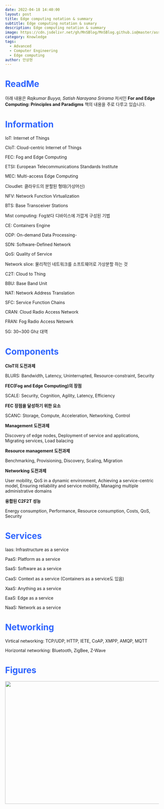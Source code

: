 ```yaml
---
date: 2022-04-18 14:40:00
layout: post
title: Edge computing notation & summary
subtitle: Edge computing notation & sumary
description: Edge computing notation & summary
image: https://cdn.jsdelivr.net/gh/MnSBlog/MnSBlog.github.io@master/assets/img/posts/Knowledge/EdgeComputing/KL-CE-EC6-fig1.png
category: Knowledge
tags:
  - Advanced
  - Computer Engineering
  - Edge computing
author: 안상현
---
```




# <span style="color:#2E64FE">ReadMe</span>

 아래 내용은 *Rajkumar Buyya, Satish Narayana Srirama* 저서인 **For and Edge Computing: Principles and Paradigms**  책의 내용을 주로 다루고 있습니다. 

# <span style="color:#2E64FE">Information</span>

IoT: Internet of Things

CIoT: Cloud-centric Internet of Things

FEC: Fog and Edge Computing

ETSI: European Telecommunications Standards Institute

MEC: Multi-access Edge Computing

Cloudlet: 클라우드의 분할된 형태(가상머신)

NFV: Network Function Virtualization

BTS: Base Transceiver Stations

Mist computing: Fog보다 디바이스에 가깝게 구성된 기법

CE: Containers Engine

ODP: On-demand Data Processing-

SDN: Software-Defined Network

QoS: Quality of Service

Network slice: 물리적인 네트워크를 소프트웨어로 가상분할 하는 것

C2T: Cloud to Thing

BBU: Base Band Unit

NAT: Network Address Translation

SFC: Service Function Chains

CRAN: Cloud Radio Access Network

FRAN: Fog Radio Access Netowrk

5G: 30~300 Ghz 대역

# <span style="color:#2E64FE">Components</span>

**CIoT의 도전과제**

BLURS: Bandwidth, Latency, Uninterrupted, Resource-constraint, Security

**FEC(Fog and Edge Computing)의 장점**

SCALE: Security, Cognition, Agility, Latency, Efficiency

**FEC 장점을 달성하기 위한 요소**

SCANC: Storage, Compute, Acceleration, Networking, Control

**Management 도전과제**

Discovery of edge nodes, Deployment of service and applications, Migrating services, Load balacing

**Resource management 도전과제**

Benchmarking, Provisioning, Discovery, Scaling, Migration

**Networking 도전과제**

User mobility, QoS in a dynamic environment, Achieving a service-centric model, Ensuring reliability and service mobility, Managing multiple administrative domains

**융합된 C2F2T 성능**

Energy consumption, Performance, Resource consumption, Costs, QoS, Security

# <span style="color:#2E64FE">Services</span>

Iaas: Infrastructure as a service

PaaS: Platform as a service

SaaS: Software as a service

CaaS: Context as a service (Containers as a service도 있음)

XaaS: Anything as a service

EaaS: Edge as a service

NaaS: Network as a service

# <span style="color:#2E64FE">Networking</span>

Virtical networking: TCP/UDP, HTTP, IETE, CoAP, XMPP, AMQP, MQTT

Horizontal networking: Bluetooth, ZigBee, Z-Wave

# <span style="color:#2E64FE">Figures</span>

<img src="https://cdn.jsdelivr.net/gh/MnSBlog/MnSBlog.github.io@master/assets/img/posts/Knowledge/EdgeComputing/KL-CE-EC1-title.png" height="400px" width="650px" align="center">
